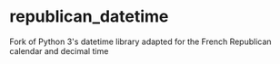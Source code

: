 # republican_datetime
Fork of Python 3's datetime library adapted for the French Republican calendar and decimal time
